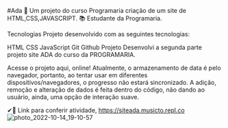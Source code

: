 #Ada
📑 Um projeto do curso Programaria criação de um site de HTML,CSS,JAVASCRIPT.
📚 Estudante da Programaria. 

Tecnologias
Projeto desenvolvido com as seguintes tecnologias:

HTML
CSS
JavaScript
Git
Github
Projeto
Desenvolvi a segunda parte projeto site ADA do curso da PROGRAMARIA.

Acesse o projeto aqui, online!
Atualmente, o armazenamento de data é pelo navegador, portanto, ao tentar usar em diferentes dispositivos/navegadores, o progresso não estará sincronizado. A adição, remoção e alteração de dados é feita dentro do código, não dando ao usuário, ainda, uma opção de interação suave.


✔👀 Link para conferir atividade, https://siteada.musicto.repl.co
![photo_2022-10-14_19-10-57](https://user-images.githubusercontent.com/108556269/195952393-2827d3f1-6b46-41d2-8514-6cf591f084ef.jpg)
